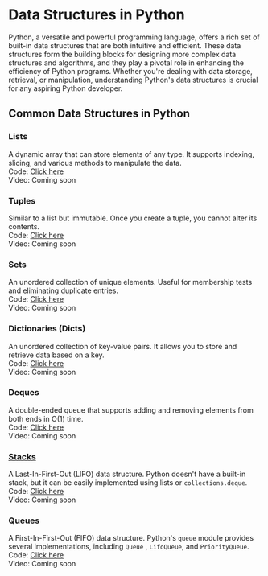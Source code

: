 # Data Structures in Python

Python, a versatile and powerful programming language, offers a rich set of built-in data structures that are both
intuitive and efficient. These data structures form the building blocks for designing more complex data structures and
algorithms, and they play a pivotal role in enhancing the efficiency of Python programs. Whether you're dealing with
data storage, retrieval, or manipulation, understanding Python's data structures is crucial for any aspiring Python
developer.

## Common Data Structures in Python

### Lists

A dynamic array that can store elements of any type. It supports indexing, slicing, and various methods to manipulate
the data.  
Code: [Click here](/lists)  
Video: Coming soon

### Tuples

Similar to a list but immutable. Once you create a tuple, you cannot alter its contents.  
Code: [Click here](/tuples)  
Video: Coming soon

### Sets

An unordered collection of unique elements. Useful for membership tests and eliminating duplicate entries.  
Code: [Click here](/sets)  
Video: Coming soon

### Dictionaries (Dicts)

An unordered collection of key-value pairs. It allows you to store and retrieve data based on a key.  
Code: [Click here](/dictionaries)  
Video: Coming soon

### Deques

A double-ended queue that supports adding and removing elements from both ends in O(1) time.  
Code: [Click here](/deques)  
Video: Coming soon

### [Stacks](/stacks)

A Last-In-First-Out (LIFO) data structure. Python doesn't have a built-in stack, but it can be easily implemented using
lists or `collections.deque`.  
Code: [Click here](/stacks)  
Video: Coming soon

### Queues

A First-In-First-Out (FIFO) data structure. Python's `queue` module provides several implementations, including `Queue`
, `LifoQueue`, and `PriorityQueue`.  
Code: [Click here](/queues)  
Video: Coming soon

